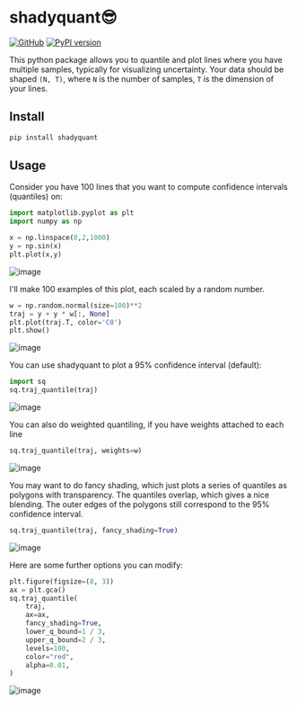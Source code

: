 # shadyquant😎

[![GitHub](https://img.shields.io/badge/github-%23121011.svg?style=for-the-badge&logo=github&logoColor=white)](https://github.com/whitead/shadyquant)
[![PyPI version](https://badge.fury.io/py/shadyquant.svg)](https://badge.fury.io/py/shadyquant)

This python package allows you to quantile and plot lines where you have multiple samples, typically for visualizing uncertainty.  Your data should be shaped `(N, T)`, where `N` is the number of
samples, `T` is the dimension of your lines.

## Install

```sh
pip install shadyquant
```

## Usage

Consider you have 100 lines that you want to compute confidence intervals (quantiles) on:

```py
import matplotlib.pyplot as plt
import numpy as np

x = np.linspace(0,2,1000)
y = np.sin(x)
plt.plot(x,y)
```
![image](https://user-images.githubusercontent.com/908389/163302232-2b719ee6-aeb3-4c37-a68c-15c69d4e57c9.png)

I'll make 100 examples of this plot, each scaled by a random number.

```py
w = np.random.normal(size=100)**2
traj = y + y * w[:, None]
plt.plot(traj.T, color='C0')
plt.show()
```
![image](https://user-images.githubusercontent.com/908389/163302143-42fdebee-afc8-4ec6-b550-f5208be32e99.png)


You can use shadyquant to plot a 95% confidence interval (default):

```py
import sq
sq.traj_quantile(traj)
```
![image](https://user-images.githubusercontent.com/908389/163302155-c78fc4c6-caf6-487f-b632-5fda3d9c3fba.png)


You can also do weighted quantiling, if you have weights attached to each line

```py
sq.traj_quantile(traj, weights=w)
```

![image](https://user-images.githubusercontent.com/908389/163302172-e3ae6143-aecd-48cb-bb7a-1259e760efeb.png)


You may want to do fancy shading, which just plots a series of quantiles as polygons with transparency. The quantiles overlap, which gives
a nice blending. The outer edges of the polygons still correspond to the 95% confidence interval.

```py
sq.traj_quantile(traj, fancy_shading=True)
```

![image](https://user-images.githubusercontent.com/908389/163302179-cec09ee7-c870-48be-abcd-5575f15c7a31.png)


Here are some further options you can modify:

```py
plt.figure(figsize=(8, 3))
ax = plt.gca()
sq.traj_quantile(
    traj,
    ax=ax,
    fancy_shading=True,
    lower_q_bound=1 / 3,
    upper_q_bound=2 / 3,
    levels=100,
    color="red",
    alpha=0.01,
)
```

![image](https://user-images.githubusercontent.com/908389/163302191-7b2a8000-d2b1-4902-ad07-4bd7afd650dc.png)

